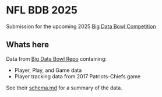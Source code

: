 # NFL BDB 2025
Submission for the upcoming 2025 [Big Data Bowl Competition](https://operations.nfl.com/gameday/analytics/big-data-bowl/)

## Whats here
Data from [Big Data Bowl Repo](https://github.com/nfl-football-ops/Big-Data-Bowl) containing:
* Player, Play, and Game data
* Player tracking data from 2017 Patriots-Chiefs game

See their [schema.md](https://github.com/nfl-football-ops/Big-Data-Bowl/blob/master/schema.md) for a summary of the data.
